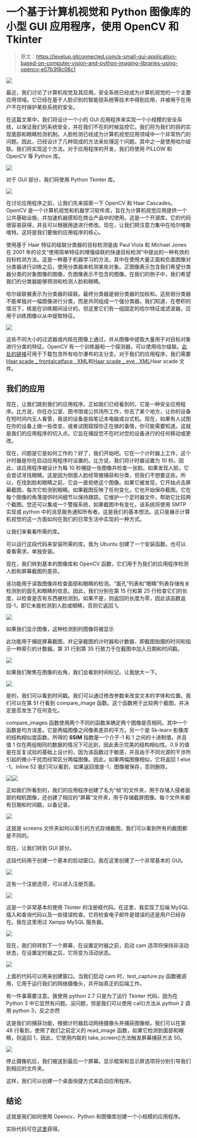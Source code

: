 # 一个基于计算机视觉和 Python 图像库的小型 GUI 应用程序，使用 OpenCV 和 Tkinter

> 原文：<https://levelup.gitconnected.com/a-small-gui-application-based-on-computer-vision-and-python-imaging-libraries-using-opencv-e07b3f8c06c1>

![](img/efe3eba62bd63ab40adfcd7f72dbc11d.png)

最近，我们讨论了计算机视觉及其应用。安全系统已经成为计算机视觉的一个主要应用领域。它已经在基于人脸识别的智能锁系统等技术中得到应用，并被用于在用户不在时保护某些系统的安全。

在这篇文章中，我们将设计一个小的 GUI 应用程序来实现一个小规模的安全系统，以保证我们的系统安全，并在我们不在的时候监控它。我们将为我们的目的实现面部和眼睛检测机制。人脸检测已经成为计算机视觉应用领域中一个非常热门的问题。因此，已经设计了几种现成的方法来处理这个问题。其中之一是使用哈尔级联。我们将实现这个方法。对于应用程序的开发，我们将使用 PILLOW 和 OpenCV 等 Python 库。

![](img/8b3ce983efbde73c22009b904651ed23.png)

对于 GUI 部分，我们将使用 Python Tkinter 库。

![](img/8b7b917ba4bf658fe1d9a8a4918ed82e.png)

在讨论应用程序之前，让我们先来探索一下 OpenCV 和 Haar Cascades。OpenCV 是一个计算机视觉和机器学习软件库，旨在为计算机视觉应用提供一个公共基础设施，并加速机器感知在商业产品中的使用。这是一个开源库，它的代码很容易获得，并且可以根据用途进行修改。现在，让我们把注意力集中在哈尔喀斯喀特。这将是我们要做的应用程序的核心。

使用基于 Haar 特征的级联分类器的目标检测是由 Paul Viola 和 Michael Jones 在 2001 年的论文“使用简单特征的增强级联的快速目标检测”中提出的一种有效的目标检测方法。这是一种基于机器学习的方法，其中在使用大量正面和负面图像对分类器进行训练之后，使用分类器来检测某些对象。正图像表示包含我们希望分类器分类的对象图像的图像，负图像表示不包含的图像。在我们的例子中，我们希望我们的分类器能够预测和检测人脸和眼睛。

哈尔级联被表示为分类器的级联。最终分类器是弱分类器的加权和。这些弱分类器不能单独对一幅图像进行分类，而是共同组成一个强分类器。我们知道，在卷积的情况下，核是在训练期间设计的，但这里它们有一组固定的哈尔特征或滤波器，应用于训练图像以从中提取特征。

![](img/68c6abf30c0ab3a49f3cd37f7dc191ce.png)

这些不同大小的过滤器或内核在图像上通过，并从图像中提取大量用于对目标对象进行分类的特征。OpenCV 有一个训练器和一个探测器，可以使用哈尔级联。[此处的链接](https://github.com/opencv/opencv/tree/master/data/haarcascades)可用于下载包含所有哈尔瀑布的主分支。对于我们的应用程序，我们需要[Haar scade _ frontalcatface . XML](https://github.com/opencv/opencv/blob/master/data/haarcascades/haarcascade_frontalcatface.xml)和[Haar scade _ eye . XML](https://github.com/opencv/opencv/blob/master/data/haarcascades/haarcascade_eye.xml)Haar scade 文件。

## 我们的应用

现在，让我们跳到我们的应用程序。正如我们已经看到的，它是一种安全应用程序。比方说，你在办公室、图书馆或公共场所工作，你去了某个地方，让你的设备在短时间内无人看管，我说的设备是指笔记本电脑或台式机。现在，如果有人试图在你的设备上做一些改变，或者试图窥探你正在做的事情，你可能需要知道。这就是我们的应用程序的切入点。它旨在捕捉您不在时对您的设备进行的任何移动或更改。

现在，问题是它是如何工作的？好了，我们开始吧。它在一个计时器上工作，这个计时器是你在启动应用程序时设置的。比方说，我们将计时器设置为 10 秒。因此，该应用程序被设计为每 10 秒捕捉一张图像并检查一张脸。如果发现人脸，它会尝试寻找眼睛。这是因为侧面人脸经常被捕获和分类，但我们不想要这些。所以，在找到脸和眼睛之前，它会一直拒绝这个图像。如果它被发现，它开始点击屏幕截图，每次它检测到眼睛。如果截图反映了任何变化，它也开始保存截图。它在每个图像的角落提供时间细节以保持跟踪。它维护一个定时器文件，帮助它比较两个截图。您还可以集成一个警报系统，如果截图中有变化，该系统将使用 SMTP 实现或 python 中的消息服务通知所有者。这是我们的基本想法。这只是展示计算机视觉的这一方面如何在我们的日常生活中实现的一种方式。

让我们来看看所需的库。

可以运行这段代码来安装所需的库。我为 Ubuntu 创建了一个安装函数。也可以查看需求，单独安装。

现在，我们转到基本的图像库和 OpenCV 函数，它们用于为我们的应用程序检测人脸和屏幕截图的差异。

该功能用于读取图像并检查面部和眼睛的检测。“面孔”列表和“眼睛”列表存储有关检测到的面孔和眼睛的信息。因此，我们分别在第 15 行和第 25 行检查它们的长度，以检查是否有东西被检测到。如果不是，则返回的长度为零，因此该函数返回-1，即它未能检测到人脸或眼睛，否则它返回 1。

![](img/bc60376f374ddc48dadc8d8e9bb5040a.png)

如果我们显示图像，这种检测到的图像将被显示

此功能用于捕捉屏幕截图，并记录截图的计时器和计数器，即截图拍摄的时间和指示一种索引的计数器。第 31 行到第 35 行致力于在截图中加入日期和时间戳。

![](img/6f7a4ff741c1cac2b1baaae6cd3428ef.png)

如果我们聚焦在图像的右角，我们会看到时间标记。让我放大一下。

![](img/eaef851748d9c43cd01274139244b568.png)

是的，我们可以看到时间戳。我们可以通过修改参数来改变文本的字体和位置。我们可以在第 51 行看到 compare_image 函数。这个函数用于比较两个截图，并决定是否发生了任何变化。

compare_images 函数使用两个不同的函数来确定两个图像是否相同。其中一个函数是均方误差。它是两幅图像之间像素差异的平方。另一个是 Sk-learn 影像库的结构相似度函数。所得的 **SSIM** 指数是一个介于-1 和 1 之间的十进制值，并且值 1 仅在两组相同的数据的情况下可达到，因此表示完美的结构相似性。0.9 的值是在反复试验的基础上设计的，因为该函数过于敏感，并且由于不同光源的干涉所引起的微小干扰而经常区分两幅图像。因此，如果两幅图像相似，它将返回 1 else -1。Inline 52 我们可以看到，如果返回值是-1，图像被保存，否则删除。

![](img/d0ed9de2d858134beac2361dd2f5c14e.png)![](img/7bdbb4518ef2c3dd2224402554aebfa6.png)

正如我们所看到的，我们的应用程序创建了名为“帧”的文件夹，用于存储入侵者面部的相机图像，还创建了相应的“屏幕”文件夹，用于存储截屏图像。每个文件夹都有日期和时间戳，以备记录。

![](img/711a98aa7ee4918e0cd4f672250cdef1.png)

这就是 screens 文件夹如何以索引的方式存储截图，我们可以看到所有的截图都是不同的。

现在，让我们转到 GUI 部分。

这段代码用于创建一个基本的启动窗口。我在这里创建了一个非常基本的 GUI。

![](img/43b853ca0abd563484f8d219b891d5ec.png)

这有一个注册选项，可以进入注册页面。

![](img/093ba06d5cdd850eca5498af901493e6.png)

这是一个非常基本的使用 Tkinter 的注册框代码。在这里，我实现了后端 MySQL 插入和查询代码以及一些错误检查。它将检查电子邮件是错误的还是用户已经存在。我在这里用过 Xampp MySQL 服务器。

![](img/d52a9f46d358e56dbb0437848a1c2fba.png)

现在，我们将转到下一个屏幕，在设置定时器之前，启动 cam 选项将保持非活动状态，在设置定时器之后，它将变为活动状态。

![](img/9ad0982c2064767d8a8b08e88f247137.png)

上面的代码可以用来创建窗口。当我们启动 cam 时，test_capture.py 函数被调用，它用于运行我们的网络摄像头，并开始真正的后端工作。

有一件事需要注意。我使用 python 2.7 只是为了运行 Tkinter 代码，因为在 Python 3 中它显然有问题。没问题，但是我们可以使用 call()方法从 python 2 调用 python 3，反之亦然

这是我们的捕获功能，根据计时器启动网络摄像头并捕获图像帧。我们可以在第 48 行看到，使用了我们之前定义的 read_image 函数，如果它检测到面部和眼睛，则返回 1，因此，它使用内联的 take_screen()方法触发屏幕捕获方法 50。

![](img/7617705a3c2f3eff18a880f1a3fb53e8.png)

停止摄像机后，我们被送到最后一个屏幕。显示框架和显示屏选项将分别引导我们到相应的文件夹。

这样，我们可以创建一个桌面快捷方式来启动应用程序。

## 结论

这就是我们如何使用 Opencv、Python 和图像库创建一个小规模的应用程序。

实际代码可在[这里](https://github.com/abr-98/security_cam)获得。